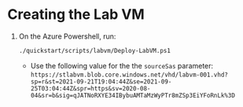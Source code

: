 # Creating the Lab VM

1. On the Azure Powershell, run:
    ```bash
    ./quickstart/scripts/labvm/Deploy-LabVM.ps1
    ```

    - Use the following value for the the `sourceSas` parameter: `https://stlabvm.blob.core.windows.net/vhd/labvm-001.vhd?sp=r&st=2021-09-21T19:04:44Z&se=2021-09-25T03:04:44Z&spr=https&sv=2020-08-04&sr=b&sig=qJATNoRXYE34IBybuAMTaMzWyPTr8mZSp3EiYFoRnLk%3D`